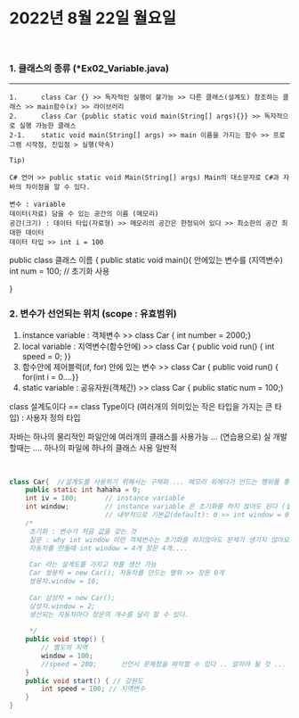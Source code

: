 # 2022년 8월 22일 월요일
</br>

<!-- ## 혼자 공부하는 자바 기반 수업 진행
</br> -->

### 1. 클래스의 종류 (*Ex02_Variable.java)
---
    1.		class Car {} >> 독자적인 실행이 불가능 >> 다른 클래스(설계도) 참조하는 클래스 >> main함수(x) >> 라이브러리
    2.		class Car {public static void main(String[] args){}} >> 독자적으로 실행 가능한 클래스
    2-1. 	static void main(String[] args) >> main 이름을 가지는 함수 >> 프로그램 시작점, 진입점 > 실행(약속)

    Tip)

    C# 언어 >> public static void Main(String[] args) Main의 대소문자로 C#과 자바의 차이점을 알 수 있다.

    변수 : variable
    데이터(자료) 담을 수 있는 공간의 이름 (메모리)
    공간(크기) : 데이터 타입(자료형) >> 메모리의 공간은 한정되어 있다 >> 최소한의 공간 최대한 데이터
    데이터 타입 >> int i = 100


public class 클래스 이름 {
	public static void main(){
		안에있는 변수를 (지역변수)
		int num = 100; // 초기화 사용
	
}
</br>

### 2. 변수가 선언되는 위치 (scope : 유효범위)
1. instance variable : 객체변수		 >> class Car { int number = 2000;}
2. local variable	 : 지역변수(함수안에) >> class Car { public void run() { int speed = 0; }}
3. 함수안에 제어블럭(if, for) 안에 있는 변수	 >> class Car { public void run() { for(int i = 0....}}
4. static variable	 : 공유자원(객체간)	 >> class Car { public static num = 100;)

class 설계도이다 == class Type이다 (여러개의 의미있는 작은 타입을 가지는 큰 타입) : 사용자 정의 타입

자바는 하나의 물리적인 파일안에 여러개의 클래스를 사용가능 ... (연습용으로)
실 개발할때는 .... 하나의 파일에 하나의 클래스 사용 일반적

</br>

``` java
class Car{  //설계도를 사용하기 위해서는 구체화 ... 메모리 위에다가 만드는 행위를 통해서 (연산자 new)
	public static int hahaha = 0;
	int iv = 100;		// instance variable
	int window;			// instance variable 은 초기화를 하지 않아도 된다 (설계도의 확장성을 위함)
						// 내부적으로 기본값(default): 0 >> int window = 0 인 것이죠
	/*
	 초기화 : 변수가 처음 값을 갖는 것
	 질문 : why int window 이런 객체변수는 초기화를 하지않아도 문제가 생기지 않아요
	 자동차를 만들때 int window = 4개 창문 4개....
	 
	 Car 라는 설계도를 가지고 차를 생산 가능
	 Car 쌍용차 = new Car(); 자동차를 만드는 행위 >> 창문 0개
	 쌍용차.window = 10;
	 
	 Car 삼성차 = new Car();
	 삼성차.window = 2;
	 생산되는 자동차마다 창문의 개수를 달리 할 수 있다.
	 
	 */
	public void stop() {
		// 별도의 지역
		window = 100;
		//speed = 200;		선언시 문제점을 파악할 수 있다 .. 알아야 될 것 ...
	}
	public void start() { // 강원도
		int speed = 100; // 지역변수
	}
}
```

